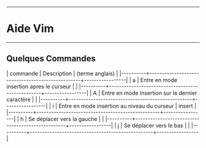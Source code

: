 ***************************************
# Aide Vim 
************************

## Quelques Commandes 

| commande | Description                                      | (terme anglais) |
|----------+--------------------------------------------------+-----------------|
| a        | Entre en mode insertion apres le curseur         |                 |
|----------+--------------------------------------------------+-----------------|
| A        | Entre en mode insertion sur le dernier caractère |                 |
|----------+--------------------------------------------------+-----------------|
| i        | Entre en mode insertion au niveau du curseur     | insert          |
|----------+--------------------------------------------------+-----------------|
| h        | Se déplacer vers la gauche                       |                 |
|----------+--------------------------------------------------+-----------------|
| j        | Se déplacer vers le bas                          |                 |
|----------+--------------------------------------------------+-----------------|



